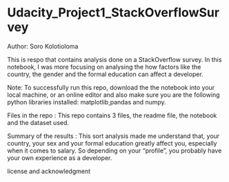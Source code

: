 # Udacity_Project1_StackOverflowSurvey

Author: Soro Kolotioloma

This is respo that contains analysis done on a StackOverflow survey.
In this notebook, I was more focusing on analysing the how factors like the country, the gender and the formal education can affect a developer.

Note:
To successfully run this repo, download the the notebook into your local machine, or an online editor and also make sure you are the following python libraries installed:
matplotlib,pandas and numpy.


Files in the repo : 
This repo contains 3 files, the readme file, the notebook and the dataset used.

Summary of the results :
This sort analysis made me understand that, your country, your sex and your formal education greatly affect you, especially when it comes to salary. So depending on your “profile”, you probably have your own experience as a developer.

license and acknowledgment
